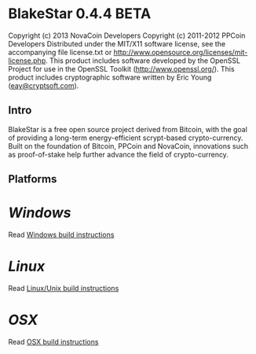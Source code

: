 # BlakeStar 0.4.4 BETA

Copyright (c) 2013 NovaCoin Developers
Copyright (c) 2011-2012 PPCoin Developers
Distributed under the MIT/X11 software license, see the accompanying
file license.txt or http://www.opensource.org/licenses/mit-license.php.
This product includes software developed by the OpenSSL Project for use in
the OpenSSL Toolkit (http://www.openssl.org/).  This product includes
cryptographic software written by Eric Young (eay@cryptsoft.com).


## Intro

BlakeStar is a free open source project derived from Bitcoin, with
the goal of providing a long-term energy-efficient scrypt-based crypto-currency.
Built on the foundation of Bitcoin, PPCoin and NovaCoin, innovations such as proof-of-stake
help further advance the field of crypto-currency.

## Platforms


# *Windows*


Read [Windows build instructions](build-msw.md)

# *Linux*

 Read [Linux/Unix build instructions](build-unix.md)

# *OSX*

Read [OSX build instructions](build-osx.md)
